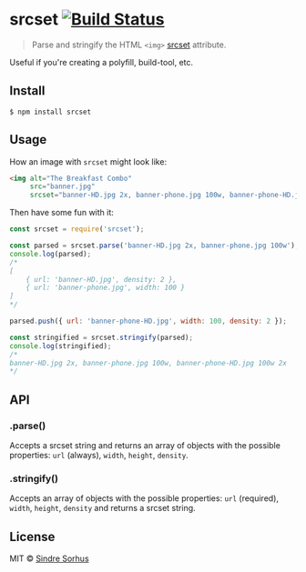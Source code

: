 # srcset [![Build Status](https://travis-ci.org/sindresorhus/srcset.svg?branch=master)](https://travis-ci.org/sindresorhus/srcset)

> Parse and stringify the HTML `<img>` [srcset](https://www.smashingmagazine.com/2013/08/webkit-implements-srcset-and-why-its-a-good-thing/) attribute.

Useful if you're creating a polyfill, build-tool, etc.


## Install

```
$ npm install srcset
```


## Usage

How an image with `srcset` might look like:

```html
<img alt="The Breakfast Combo"
     src="banner.jpg"
     srcset="banner-HD.jpg 2x, banner-phone.jpg 100w, banner-phone-HD.jpg 100w 2x">
```

Then have some fun with it:

```js
const srcset = require('srcset');

const parsed = srcset.parse('banner-HD.jpg 2x, banner-phone.jpg 100w');
console.log(parsed);
/*
[
	{ url: 'banner-HD.jpg', density: 2 },
	{ url: 'banner-phone.jpg', width: 100 }
]
*/

parsed.push({ url: 'banner-phone-HD.jpg', width: 100, density: 2 });

const stringified = srcset.stringify(parsed);
console.log(stringified);
/*
banner-HD.jpg 2x, banner-phone.jpg 100w, banner-phone-HD.jpg 100w 2x
*/
```


## API

### .parse()

Accepts a srcset string and returns an array of objects with the possible properties: `url` (always), `width`, `height`, `density`.

### .stringify()

Accepts an array of objects with the possible properties: `url` (required), `width`, `height`, `density` and returns a srcset string.


## License

MIT © [Sindre Sorhus](https://sindresorhus.com)

